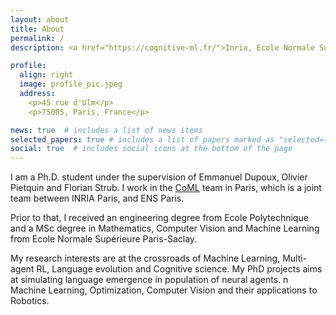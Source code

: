 ```yaml
---
layout: about
title: About
permalink: /
description: <a href="https://cognitive-ml.fr/">Inria, Ecole Normale Supérieure.</a>

profile:
  align: right
  image: profile_pic.jpeg
  address: 
    <p>45 rue d'Ulm</p>
    <p>75005, Paris, France</p>

news: true  # includes a list of news items
selected_papers: true # includes a list of papers marked as "selected={true}"
social: true  # includes social icons at the bottom of the page
---
```


I am a Ph.D. student under the supervision of Emmanuel Dupoux, Olivier Pietquin and Florian Strub. I work in the <a href="https://cognitive-ml.fr/" target="_blank" rel="noopener noreferrer">CoML</a> team in Paris, which is a joint team between INRIA Paris, and ENS Paris.

Prior to that, I received an engineering degree from Ecole Polytechnique and a MSc degree in Mathematics, Computer Vision and Machine Learning from Ecole Normale Supérieure Paris-Saclay.

My research interests are at the crossroads of Machine Learning, Multi-agent RL, Language evolution and Cognitive science. My PhD projects aims at simulating language emergence in population of neural agents.
n Machine Learning, Optimization, Computer Vision and their applications to Robotics.